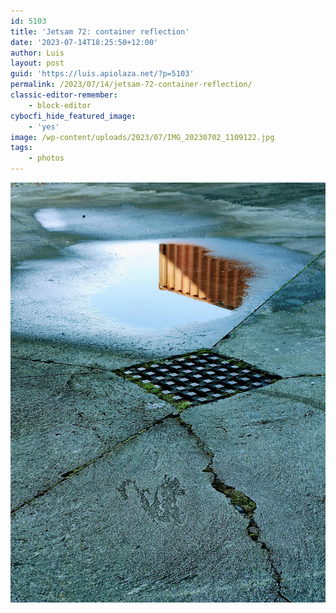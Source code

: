 ```yaml
---
id: 5103
title: 'Jetsam 72: container reflection'
date: '2023-07-14T18:25:50+12:00'
author: Luis
layout: post
guid: 'https://luis.apiolaza.net/?p=5103'
permalink: /2023/07/14/jetsam-72-container-reflection/
classic-editor-remember:
    - block-editor
cybocfi_hide_featured_image:
    - 'yes'
image: /wp-content/uploads/2023/07/IMG_20230702_1109122.jpg
tags:
    - photos
---
```


![Container corner reflected on a puddle. Christchurch.](/assets/images/container_puddle.jpg)